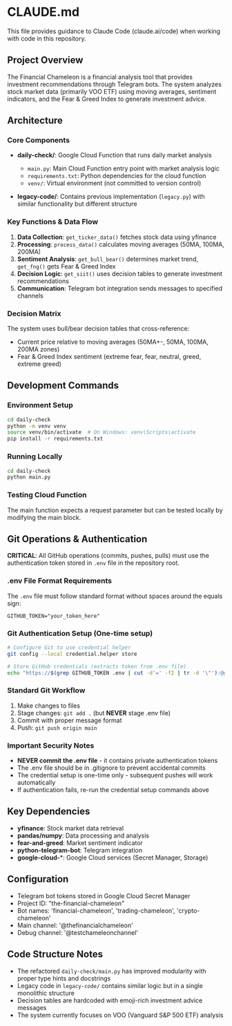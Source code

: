 # CLAUDE.md

This file provides guidance to Claude Code (claude.ai/code) when working with code in this repository.

## Project Overview

The Financial Chameleon is a financial analysis tool that provides investment recommendations through Telegram bots. The system analyzes stock market data (primarily VOO ETF) using moving averages, sentiment indicators, and the Fear & Greed Index to generate investment advice.

## Architecture

### Core Components

- **daily-check/**: Google Cloud Function that runs daily market analysis
  - `main.py`: Main Cloud Function entry point with market analysis logic
  - `requirements.txt`: Python dependencies for the cloud function
  - `venv/`: Virtual environment (not committed to version control)

- **legacy-code/**: Contains previous implementation (`legacy.py`) with similar functionality but different structure

### Key Functions & Data Flow

1. **Data Collection**: `get_ticker_data()` fetches stock data using yfinance
2. **Processing**: `process_data()` calculates moving averages (50MA, 100MA, 200MA)
3. **Sentiment Analysis**: `get_bull_bear()` determines market trend, `get_fng()` gets Fear & Greed Index
4. **Decision Logic**: `get_siit()` uses decision tables to generate investment recommendations
5. **Communication**: Telegram bot integration sends messages to specified channels

### Decision Matrix

The system uses bull/bear decision tables that cross-reference:
- Current price relative to moving averages (50MA+-, 50MA, 100MA, 200MA zones)
- Fear & Greed Index sentiment (extreme fear, fear, neutral, greed, extreme greed)

## Development Commands

### Environment Setup
```bash
cd daily-check
python -m venv venv
source venv/bin/activate  # On Windows: venv\Scripts\activate
pip install -r requirements.txt
```

### Running Locally
```bash
cd daily-check
python main.py
```

### Testing Cloud Function
The main function expects a request parameter but can be tested locally by modifying the main block.

## Git Operations & Authentication

**CRITICAL**: All GitHub operations (commits, pushes, pulls) must use the authentication token stored in `.env` file in the repository root.

### .env File Format Requirements
The `.env` file must follow standard format without spaces around the equals sign:
```
GITHUB_TOKEN="your_token_here"
```

### Git Authentication Setup (One-time setup)
```bash
# Configure Git to use credential helper
git config --local credential.helper store

# Store GitHub credentials (extracts token from .env file)
echo "https://$(grep GITHUB_TOKEN .env | cut -d'=' -f2 | tr -d '\"'):@github.com" > ~/.git-credentials
```

### Standard Git Workflow
1. Make changes to files
2. Stage changes: `git add .` (but **NEVER** stage .env file)
3. Commit with proper message format
4. Push: `git push origin main`

### Important Security Notes
- **NEVER commit the .env file** - it contains private authentication tokens
- The .env file should be in .gitignore to prevent accidental commits
- The credential setup is one-time only - subsequent pushes will work automatically
- If authentication fails, re-run the credential setup commands above

## Key Dependencies

- **yfinance**: Stock market data retrieval
- **pandas/numpy**: Data processing and analysis
- **fear-and-greed**: Market sentiment indicator
- **python-telegram-bot**: Telegram integration
- **google-cloud-***: Google Cloud services (Secret Manager, Storage)

## Configuration

- Telegram bot tokens stored in Google Cloud Secret Manager
- Project ID: "the-financial-chameleon"
- Bot names: 'financial-chameleon', 'trading-chameleon', 'crypto-chameleon'
- Main channel: '@thefinancialchameleon'
- Debug channel: '@testchameleonchannel'

## Code Structure Notes

- The refactored `daily-check/main.py` has improved modularity with proper type hints and docstrings
- Legacy code in `legacy-code/` contains similar logic but in a single monolithic structure
- Decision tables are hardcoded with emoji-rich investment advice messages
- The system currently focuses on VOO (Vanguard S&P 500 ETF) analysis